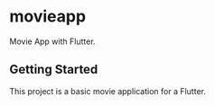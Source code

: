 # movieapp

Movie App with Flutter.

## Getting Started

This project is a basic movie application for a Flutter.
